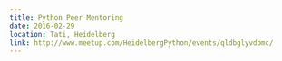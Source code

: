 ```yaml
---
title: Python Peer Mentoring
date: 2016-02-29
location: Tati, Heidelberg
link: http://www.meetup.com/HeidelbergPython/events/qldbglyvdbmc/
---
```

